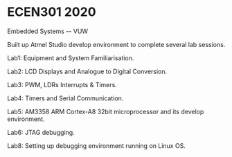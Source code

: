 # ECEN301 2020
Embedded Systems -- VUW

Built up Atmel Studio develop environment to complete several lab sessions.

Lab1: Equipment and System Familiarisation.

Lab2: LCD Displays and Analogue to Digital Conversion.

Lab3: PWM, LDRs Interrupts & Timers.

Lab4: Timers and Serial Communication.

Lab5: AM3358 ARM Cortex-A8 32bit microprocessor and its develop environment.

Lab6: JTAG debugging.

Lab8: Setting up debugging environment running on Linux OS.

